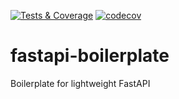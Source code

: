 [![Tests & Coverage](https://github.com/qdegraaf/fastapi-boilerplate/actions/workflows/tests.yml/badge.svg)](https://github.com/qdegraaf/fastapi-boilerplate/actions/workflows/tests.yml)
[![codecov](https://codecov.io/gh/qdegraaf/fastapi-boilerplate/branch/main/graph/badge.svg?token=ZGYC88LZP6)](https://codecov.io/gh/qdegraaf/fastapi-boilerplate)
# fastapi-boilerplate
Boilerplate for lightweight FastAPI
